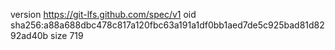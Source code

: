version https://git-lfs.github.com/spec/v1
oid sha256:a88a688dbc478c817a120fbc63a191a1df0bb1aed7de5c925bad81d8292ad40b
size 719
